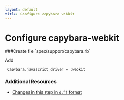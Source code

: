 ```yaml
---
layout: default
title: Configure capybara-webkit
---
```


<h1 id="main">Configure capybara-webkit</h1>
###Create file `spec/support/capybara.rb`

Add
```
 Capybara.javascript_driver = :webkit
```



### Additional Resources

* [Changes in this step in `diff` format](https://github.com/software-academy/rails_getting_started_bdd/commit/210024b8462e008332918acac0b1459fdcadffae)

